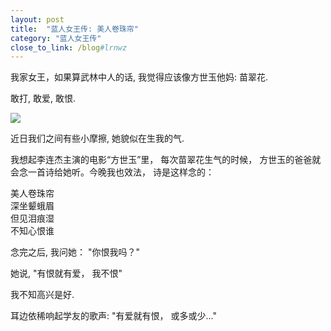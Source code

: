 ```yaml
---
layout: post
title:  "蓝人女王传: 美人卷珠帘"
category: "蓝人女王传"
close_to_link: /blog#lrnwz
---
```


我家女王，如果算武林中人的话, 我觉得应该像方世玉他妈: 苗翠花.

敢打, 敢爱, 敢恨.

<img src="https://s3-us-west-1.amazonaws.com/blog.zurassic.com/20180110-queen.jpg">

近日我们之间有些小摩擦, 她貌似在生我的气.

我想起李连杰主演的电影“方世玉”里， 每次苗翠花生气的时候， 方世玉的爸爸就会念一首诗给她听。今晚我也效法， 诗是这样念的：

美人卷珠帘  
深坐颦蛾眉  
但见泪痕湿  
不知心恨谁  

念完之后, 我问她： "你恨我吗？"

她说, "有恨就有爱， 我不恨"

我不知高兴是好.

耳边依稀响起学友的歌声: "有爱就有恨， 或多或少..."
